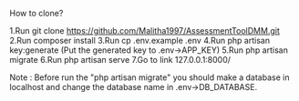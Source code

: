 How to clone?

1.Run git clone https://github.com/Malitha1997/AssessmentToolDMM.git
2.Run composer install
3.Run cp .env.example .env
4.Run php artisan key:generate (Put the generated key to .env->APP_KEY)
5.Run php artisan migrate
6.Run php artisan serve
7.Go to link 127.0.0.1:8000/

Note : Before run the "php artisan migrate" you should make a database in localhost and change the database name in .env->DB_DATABASE.
